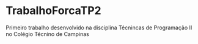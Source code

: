 # TrabalhoForcaTP2
Primeiro trabalho desenvolvido na disciplina Técnincas de Programação II no Colégio Técnino de Campinas
